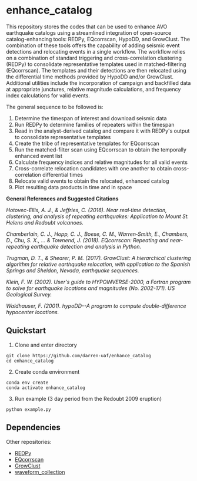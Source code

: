 enhance_catalog
============

This repository stores the codes that can be used to enhance AVO earthquake catalogs using a streamlined integration of open-source catalog-enhancing tools: REDPy, EQcorrscan, HypoDD, and GrowClust. The combination of these tools offers the capability of adding seismic event detections and relocating events in a single workflow. The workflow relies on a combination of standard triggering and cross-correlation clustering (REDPy) to consolidate representative templates used in matched-filtering (EQcorrscan). The templates and their detections are then relocated using the differential time methods provided by HypoDD and/or GrowClust. Additional utilities include the incorporation of campaign and backfilled data at appropriate junctures, relative magnitude calculations, and frequency index calculations for valid events.

The general sequence to be followed is:
1. Determine the timespan of interest and download seismic data
2. Run REDPy to determine families of repeaters within the timespan
3. Read in the analyst-derived catalog and compare it with REDPy's output to consolidate representative templates
4. Create the tribe of representative templates for EQcorrscan
5. Run the matched-filter scan using EQcorrscan to obtain the temporally enhanced event list
6. Calculate frequency indices and relative magnitudes for all valid events
7. Cross-correlate relocation candidates with one another to obtain cross-correlation differential times
8. Relocate valid events to obtain the relocated, enhanced catalog
9. Plot resulting data products in time and in space

**General References and Suggested Citations**

*Hotovec-Ellis, A. J., & Jeffries, C. (2016). Near real‐time detection, clustering, and analysis of repeating earthquakes: Application to Mount St. Helens and Redoubt volcanoes.*

*Chamberlain, C. J., Hopp, C. J., Boese, C. M., Warren‐Smith, E., Chambers, D., Chu, S. X., ... & Townend, J. (2018). EQcorrscan: Repeating and near‐repeating earthquake detection and analysis in Python.*

*Trugman, D. T., & Shearer, P. M. (2017). GrowClust: A hierarchical clustering algorithm for relative earthquake relocation, with application to the Spanish Springs and Sheldon, Nevada, earthquake sequences.*

*Klein, F. W. (2002). User's guide to HYPOINVERSE-2000, a Fortran program to solve for earthquake locations and magnitudes (No. 2002-171). US Geological Survey.*

*Waldhauser, F. (2001). hypoDD--A program to compute double-difference hypocenter locations.*

Quickstart
----------

1. Clone and enter directory

```
git clone https://github.com/darren-uaf/enhance_catalog
cd enhance_catalog
```

2. Create conda environment

```
conda env create
conda activate enhance_catalog
```

3. Run example (3 day period from the Redoubt 2009 eruption)

```
python example.py
```

Dependencies
------------

Other repositories:
* [REDPy](https://github.com/ahotovec/REDPy)
* [EQcorrscan](https://github.com/eqcorrscan/EQcorrscan)
* [GrowClust](https://github.com/dttrugman/GrowClust)
* [waveform_collection](https://github.com/uafgeotools/waveform_collection)


<!--stackedit_data:
eyJwcm9wZXJ0aWVzIjoiZXh0ZW5zaW9uczpcbiAgcHJlc2V0Oi
BnZm1cbiAgbWFya2Rvd246XG4gICAgYnJlYWtzOiBmYWxzZVxu
IiwiaGlzdG9yeSI6WzYxMTk4MTkwMCwxOTg3MzQ1MzEwLDQzMD
M3MzM1OSw0MzAzNzMzNTldfQ==
-->
